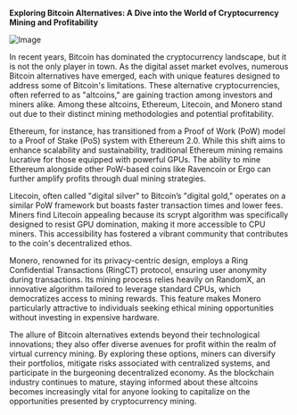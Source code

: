 **Exploring Bitcoin Alternatives: A Dive into the World of Cryptocurrency Mining and Profitability**

![Image](https://github.com/user-attachments/assets/b8266eee-691e-4ee1-99ef-bfa10d234fd4)

In recent years, Bitcoin has dominated the cryptocurrency landscape, but it is not the only player in town. As the digital asset market evolves, numerous Bitcoin alternatives have emerged, each with unique features designed to address some of Bitcoin's limitations. These alternative cryptocurrencies, often referred to as "altcoins," are gaining traction among investors and miners alike. Among these altcoins, Ethereum, Litecoin, and Monero stand out due to their distinct mining methodologies and potential profitability.

Ethereum, for instance, has transitioned from a Proof of Work (PoW) model to a Proof of Stake (PoS) system with Ethereum 2.0. While this shift aims to enhance scalability and sustainability, traditional Ethereum mining remains lucrative for those equipped with powerful GPUs. The ability to mine Ethereum alongside other PoW-based coins like Ravencoin or Ergo can further amplify profits through dual mining strategies.

Litecoin, often called "digital silver" to Bitcoin’s "digital gold," operates on a similar PoW framework but boasts faster transaction times and lower fees. Miners find Litecoin appealing because its scrypt algorithm was specifically designed to resist GPU domination, making it more accessible to CPU miners. This accessibility has fostered a vibrant community that contributes to the coin's decentralized ethos.

Monero, renowned for its privacy-centric design, employs a Ring Confidential Transactions (RingCT) protocol, ensuring user anonymity during transactions. Its mining process relies heavily on RandomX, an innovative algorithm tailored to leverage standard CPUs, which democratizes access to mining rewards. This feature makes Monero particularly attractive to individuals seeking ethical mining opportunities without investing in expensive hardware.

The allure of Bitcoin alternatives extends beyond their technological innovations; they also offer diverse avenues for profit within the realm of virtual currency mining. By exploring these options, miners can diversify their portfolios, mitigate risks associated with centralized systems, and participate in the burgeoning decentralized economy. As the blockchain industry continues to mature, staying informed about these altcoins becomes increasingly vital for anyone looking to capitalize on the opportunities presented by cryptocurrency mining.